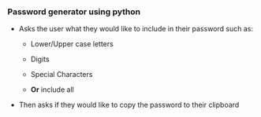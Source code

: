 ### Password generator using python


- Asks the user what they would like to include in their password such as:
	- Lower/Upper case letters
	- Digits 
	- Special Characters

	- **Or** include all


- Then asks if they would like to copy the password to their clipboard



